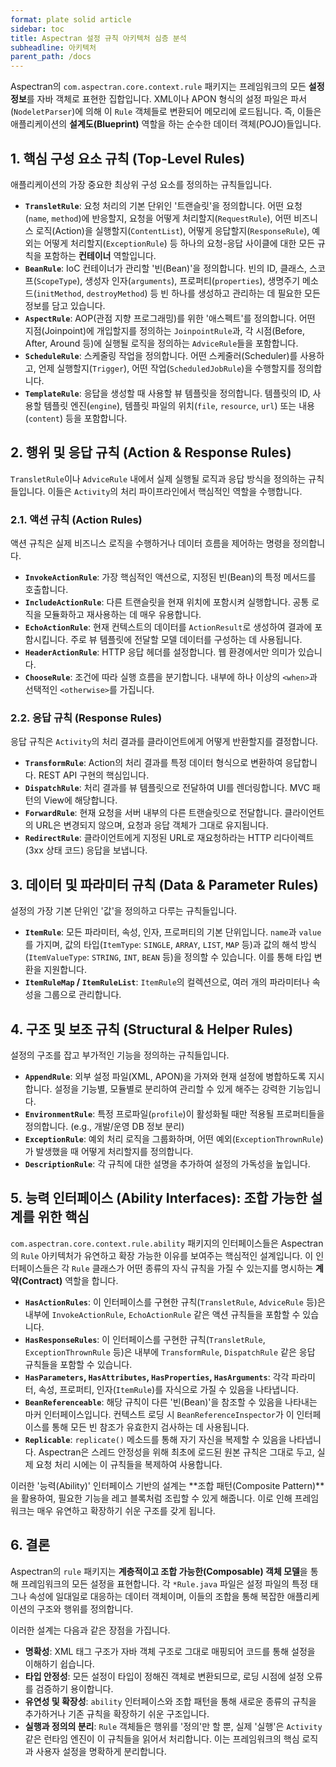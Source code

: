 ```yaml
---
format: plate solid article
sidebar: toc
title: Aspectran 설정 규칙 아키텍처 심층 분석
subheadline: 아키텍처
parent_path: /docs
---
```


Aspectran의 `com.aspectran.core.context.rule` 패키지는 프레임워크의 모든 **설정 정보**를 자바 객체로 표현한 집합입니다. XML이나 APON 형식의 설정 파일은 파서(`NodeletParser`)에 의해 이 `Rule` 객체들로 변환되어 메모리에 로드됩니다. 즉, 이들은 애플리케이션의 **설계도(Blueprint)** 역할을 하는 순수한 데이터 객체(POJO)들입니다.

## 1. 핵심 구성 요소 규칙 (Top-Level Rules)

애플리케이션의 가장 중요한 최상위 구성 요소를 정의하는 규칙들입니다.

-   **`TransletRule`**: 요청 처리의 기본 단위인 '트랜슬릿'을 정의합니다. 어떤 요청(`name`, `method`)에 반응할지, 요청을 어떻게 처리할지(`RequestRule`), 어떤 비즈니스 로직(Action)을 실행할지(`ContentList`), 어떻게 응답할지(`ResponseRule`), 예외는 어떻게 처리할지(`ExceptionRule`) 등 하나의 요청-응답 사이클에 대한 모든 규칙을 포함하는 **컨테이너** 역할입니다.
-   **`BeanRule`**: IoC 컨테이너가 관리할 '빈(Bean)'을 정의합니다. 빈의 ID, 클래스, 스코프(`ScopeType`), 생성자 인자(`arguments`), 프로퍼티(`properties`), 생명주기 메소드(`initMethod`, `destroyMethod`) 등 빈 하나를 생성하고 관리하는 데 필요한 모든 정보를 담고 있습니다.
-   **`AspectRule`**: AOP(관점 지향 프로그래밍)를 위한 '애스펙트'를 정의합니다. 어떤 지점(Joinpoint)에 개입할지를 정의하는 `JoinpointRule`과, 각 시점(Before, After, Around 등)에 실행될 로직을 정의하는 `AdviceRule`들을 포함합니다.
-   **`ScheduleRule`**: 스케줄링 작업을 정의합니다. 어떤 스케줄러(Scheduler)를 사용하고, 언제 실행할지(`Trigger`), 어떤 작업(`ScheduledJobRule`)을 수행할지를 정의합니다.
-   **`TemplateRule`**: 응답을 생성할 때 사용할 뷰 템플릿을 정의합니다. 템플릿의 ID, 사용할 템플릿 엔진(`engine`), 템플릿 파일의 위치(`file`, `resource`, `url`) 또는 내용(`content`) 등을 포함합니다.

## 2. 행위 및 응답 규칙 (Action & Response Rules)

`TransletRule`이나 `AdviceRule` 내에서 실제 실행될 로직과 응답 방식을 정의하는 규칙들입니다. 이들은 `Activity`의 처리 파이프라인에서 핵심적인 역할을 수행합니다.

### 2.1. 액션 규칙 (Action Rules)

액션 규칙은 실제 비즈니스 로직을 수행하거나 데이터 흐름을 제어하는 명령을 정의합니다.

-   **`InvokeActionRule`**: 가장 핵심적인 액션으로, 지정된 빈(Bean)의 특정 메서드를 호출합니다.
-   **`IncludeActionRule`**: 다른 트랜슬릿을 현재 위치에 포함시켜 실행합니다. 공통 로직을 모듈화하고 재사용하는 데 매우 유용합니다.
-   **`EchoActionRule`**: 현재 컨텍스트의 데이터를 `ActionResult`로 생성하여 결과에 포함시킵니다. 주로 뷰 템플릿에 전달할 모델 데이터를 구성하는 데 사용됩니다.
-   **`HeaderActionRule`**: HTTP 응답 헤더를 설정합니다. 웹 환경에서만 의미가 있습니다.
-   **`ChooseRule`**: 조건에 따라 실행 흐름을 분기합니다. 내부에 하나 이상의 `<when>`과 선택적인 `<otherwise>`를 가집니다.

### 2.2. 응답 규칙 (Response Rules)

응답 규칙은 `Activity`의 처리 결과를 클라이언트에게 어떻게 반환할지를 결정합니다.

-   **`TransformRule`**: Action의 처리 결과를 특정 데이터 형식으로 변환하여 응답합니다. REST API 구현의 핵심입니다.
-   **`DispatchRule`**: 처리 결과를 뷰 템플릿으로 전달하여 UI를 렌더링합니다. MVC 패턴의 View에 해당합니다.
-   **`ForwardRule`**: 현재 요청을 서버 내부의 다른 트랜슬릿으로 전달합니다. 클라이언트의 URL은 변경되지 않으며, 요청과 응답 객체가 그대로 유지됩니다.
-   **`RedirectRule`**: 클라이언트에게 지정된 URL로 재요청하라는 HTTP 리다이렉트(3xx 상태 코드) 응답을 보냅니다.

## 3. 데이터 및 파라미터 규칙 (Data & Parameter Rules)

설정의 가장 기본 단위인 '값'을 정의하고 다루는 규칙들입니다.

-   **`ItemRule`**: 모든 파라미터, 속성, 인자, 프로퍼티의 기본 단위입니다. `name`과 `value`를 가지며, 값의 타입(`ItemType`: `SINGLE`, `ARRAY`, `LIST`, `MAP` 등)과 값의 해석 방식(`ItemValueType`: `STRING`, `INT`, `BEAN` 등)을 정의할 수 있습니다. 이를 통해 타입 변환을 지원합니다.
-   **`ItemRuleMap` / `ItemRuleList`**: `ItemRule`의 컬렉션으로, 여러 개의 파라미터나 속성을 그룹으로 관리합니다.

## 4. 구조 및 보조 규칙 (Structural & Helper Rules)

설정의 구조를 잡고 부가적인 기능을 정의하는 규칙들입니다.

-   **`AppendRule`**: 외부 설정 파일(XML, APON)을 가져와 현재 설정에 병합하도록 지시합니다. 설정을 기능별, 모듈별로 분리하여 관리할 수 있게 해주는 강력한 기능입니다.
-   **`EnvironmentRule`**: 특정 프로파일(`profile`)이 활성화될 때만 적용될 프로퍼티들을 정의합니다. (e.g., 개발/운영 DB 정보 분리)
-   **`ExceptionRule`**: 예외 처리 로직을 그룹화하며, 어떤 예외(`ExceptionThrownRule`)가 발생했을 때 어떻게 처리할지를 정의합니다.
-   **`DescriptionRule`**: 각 규칙에 대한 설명을 추가하여 설정의 가독성을 높입니다.

## 5. 능력 인터페이스 (Ability Interfaces): 조합 가능한 설계를 위한 핵심

`com.aspectran.core.context.rule.ability` 패키지의 인터페이스들은 Aspectran의 `Rule` 아키텍처가 유연하고 확장 가능한 이유를 보여주는 핵심적인 설계입니다. 이 인터페이스들은 각 `Rule` 클래스가 어떤 종류의 자식 규칙을 가질 수 있는지를 명시하는 **계약(Contract)** 역할을 합니다.

-   **`HasActionRules`**: 이 인터페이스를 구현한 규칙(`TransletRule`, `AdviceRule` 등)은 내부에 `InvokeActionRule`, `EchoActionRule` 같은 액션 규칙들을 포함할 수 있습니다.
-   **`HasResponseRules`**: 이 인터페이스를 구현한 규칙(`TransletRule`, `ExceptionThrownRule` 등)은 내부에 `TransformRule`, `DispatchRule` 같은 응답 규칙들을 포함할 수 있습니다.
-   **`HasParameters`, `HasAttributes`, `HasProperties`, `HasArguments`**: 각각 파라미터, 속성, 프로퍼티, 인자(`ItemRule`)를 자식으로 가질 수 있음을 나타냅니다.
-   **`BeanReferenceable`**: 해당 규칙이 다른 '빈(Bean)'을 참조할 수 있음을 나타내는 마커 인터페이스입니다. 컨텍스트 로딩 시 `BeanReferenceInspector`가 이 인터페이스를 통해 모든 빈 참조가 유효한지 검사하는 데 사용됩니다.
-   **`Replicable`**: `replicate()` 메소드를 통해 자기 자신을 복제할 수 있음을 나타냅니다. Aspectran은 스레드 안정성을 위해 최초에 로드된 원본 규칙은 그대로 두고, 실제 요청 처리 시에는 이 규칙들을 복제하여 사용합니다.

이러한 '능력(Ability)' 인터페이스 기반의 설계는 **조합 패턴(Composite Pattern)**을 활용하여, 필요한 기능을 레고 블록처럼 조립할 수 있게 해줍니다. 이로 인해 프레임워크는 매우 유연하고 확장하기 쉬운 구조를 갖게 됩니다.

## 6. 결론

Aspectran의 `rule` 패키지는 **계층적이고 조합 가능한(Composable) 객체 모델**을 통해 프레임워크의 모든 설정을 표현합니다. 각 `*Rule.java` 파일은 설정 파일의 특정 태그나 속성에 일대일로 대응하는 데이터 객체이며, 이들의 조합을 통해 복잡한 애플리케이션의 구조와 행위를 정의합니다.

이러한 설계는 다음과 같은 장점을 가집니다.

-   **명확성**: XML 태그 구조가 자바 객체 구조로 그대로 매핑되어 코드를 통해 설정을 이해하기 쉽습니다.
-   **타입 안정성**: 모든 설정이 타입이 정해진 객체로 변환되므로, 로딩 시점에 설정 오류를 검증하기 용이합니다.
-   **유연성 및 확장성**: `ability` 인터페이스와 조합 패턴을 통해 새로운 종류의 규칙을 추가하거나 기존 규칙을 확장하기 쉬운 구조입니다.
-   **실행과 정의의 분리**: `Rule` 객체들은 행위를 '정의'만 할 뿐, 실제 '실행'은 `Activity` 같은 런타임 엔진이 이 규칙들을 읽어서 처리합니다. 이는 프레임워크의 핵심 로직과 사용자 설정을 명확하게 분리합니다.
